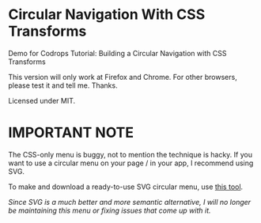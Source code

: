 Circular Navigation With CSS Transforms
===============================================

Demo for Codrops Tutorial: Building a Circular Navigation with CSS Transforms

This version will only work at Firefox and Chrome. For other browsers, please test it and tell me. Thanks.

Licensed under MIT.

# IMPORTANT NOTE

The CSS-only menu is buggy, not to mention the technique is hacky. If you want to use a circular menu on your page / in your app, I recommend using SVG.

To make and download a ready-to-use SVG circular menu, use [this tool](http://sarasoueidan.com/tools/circulus).

*Since SVG is a much better and more semantic alternative, I will no longer be maintaining this menu or fixing issues that come up with it.*
